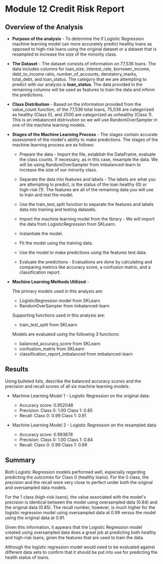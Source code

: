 # Module 12 Credit Risk Report

## Overview of the Analysis

* **Purpose of the analysis** - To determine the if Logistic Regression machine learning model can more accurately predict healthy loans as opposed to high-risk loans using the original dataset or a dataset that is resampled to increase the size of the minority class.

* **The Dataset** - The dataset  consists of information on 77,536 loans. The data includes columns for  loan_size, interest_rate, borrower_income, debt_to_income ratio, number_of_accounts, derotatory_marks, total_debt, and loan_status. The category that we are attempting to predict with our analysis is **loan_status**. The data provided in the remaining columns will be used as features to train the data and inform the predictions. 


* **Class Distribution** - Based on the information provided from the value_count function, of the 77,536 total loans, 75,036 are categorized as healthy (Class 0), and 2500 are categorized as unhealthy (Class 1). This is an imbalanced distrivution so we will use RandomOverSampler in one of the machine learning models.

* **Stages of the Machine Learning Process** - The stages contain accurate assessment of the model's ability to make predictions. The stages of the machine learning process are as follows:

    - Prepare the data - Import the file, establish the DataFrame, evaluate the class counts. If necessary, as in this case, resample the data. We will be using RandomOverSampler from imbalanced-learn to increase the size of our minority class.
    
    - Separate the data into features and labels - The labels are what you are attempting to predict, is the status of the loan healthy (0) or high-risk (1). The features are all of the remaining data you will use to train and test the model.
    
    - Use the train_test_split function to separate the features and labels data into training and testing datasets. 
    
    - Import the machine learning model from the library - We will import the data from LogisticRegression from SKLearn. 
    
    - Instantiate the model.
    
    - Fit the model using the training data.
    
    - Use the model to make predictions using the features test data.
    
    - Evaluate the predictions - Evaluations are done by calculating and comparing metrics like accuracy score, a confusion matrix, and a classification report.
    
* **Machine Learning Methods Utilized** - 

    The primary models used in this analysis are:

    - LogisticRegression model from SKLearn
    - RandomOverSampler from imbalanced-learn
    
    Supporting functions used in this analysis are:
    
    - train_test_split from SKLearn
    
    Models are evaluated using the following 3 functions:
    
    - balanced_accuracy_score from SKLearn
    - confustion_matrix from SKLearn
    - classification_report_imbalanced from imbalanced-learn

## Results

Using bulleted lists, describe the balanced accuracy scores and the precision and recall scores of all six machine learning models.

* Machine Learning Model 1 - Logistic Regression on the original data:
  
  - Accuracy score: 0.952048
  - Precision: Class 0: 1.00 Class 1: 0.85
  - Recall: Class 0: 0.99 Class 1: 0.91
  
* Machine Learning Model 2 - Logistic Regression on the resampled data:

  - Accuracy score: 0.993678
  - Precision: Class 0: 1.00 Class 1: 0.84
  - Recall: Class 0: 0.99 Class 1: 0.99

## Summary

Both Logistic Regression models performed well, especially regarding predicting the outcomes for Class 0 (healthy loans). For the 0 class, the precision and the recall were very close to perfect under both the original and oversampled data models.

For the 1 class (high-risk loans), the value associated with the model's precision is identical between the model using oversampled data (0.84) and the original data (0.85). The recall number, however, is much higher for the logistic regression model using oversampled data at 0.99 versus the model using the original data at 0.91. 

Given this information, it appears that the Logistic Regression model created using oversampled data does a great job at predicting both healthy and high-risk loans, given the features that are used to train the data. 

Although the logistic regression model would need to be evaluated against different data sets to confirm that it should be put into use for predicting the health status of loans.